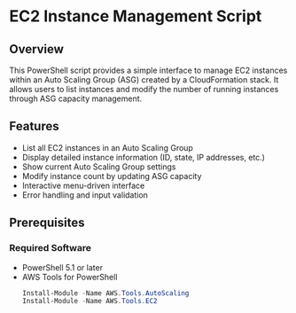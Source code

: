 # EC2 Instance Management Script

## Overview
This PowerShell script provides a simple interface to manage EC2 instances within an Auto Scaling Group (ASG) created by a CloudFormation stack. It allows users to list instances and modify the number of running instances through ASG capacity management.

## Features
- List all EC2 instances in an Auto Scaling Group
- Display detailed instance information (ID, state, IP addresses, etc.)
- Show current Auto Scaling Group settings
- Modify instance count by updating ASG capacity
- Interactive menu-driven interface
- Error handling and input validation

## Prerequisites

### Required Software
- PowerShell 5.1 or later
- AWS Tools for PowerShell
  ```powershell
  Install-Module -Name AWS.Tools.AutoScaling
  Install-Module -Name AWS.Tools.EC2
